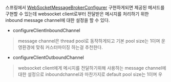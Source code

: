 스프링에서 [WebSocketMessageBrokerConfigurer](https://docs.spring.io/spring-framework/docs/current/javadoc-api/org/springframework/web/socket/config/annotation/WebSocketMessageBrokerConfigurer.html#configureClientInboundChannel-org.springframework.messaging.simp.config.ChannelRegistration-) 구현하게되면 제공된 메서드를 구현할 수 있는데
websocket client로부터 전달받은 메시지를 처리하기 위한 inbound message channel에 대한 설정을 할 수 있다.

- configureClientInboundChannel
> message channel은 thread pool로 동작하게되고 기본 pool size는 1이며 운영환경에 맞춰 커스터마이징 하는걸 추천한다.

- configureClientOutboundChannel
> websocket client에게 메시지를 전달하기위해 사용하는 message channel에 대한 설정으로 inboundchannel과 마찬가지로 default pool size는 1이며 우